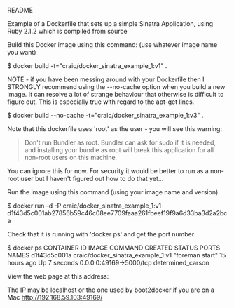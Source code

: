 README

Example of a Dockerfile that sets up a simple Sinatra Application, using Ruby 2.1.2 which is compiled from source


Build this Docker image using this command: (use whatever image name you want)

$ docker build -t="craic/docker_sinatra_example_1:v1" .

NOTE - if you have been messing around with your Dockerfile then I STRONGLY recommend
using the --no-cache option when you build a new image. It can resolve a lot of strange
behaviour that otherwise is difficult to figure out. This is especially true with regard to the apt-get lines.

$ docker build --no-cache -t="craic/docker_sinatra_example_1:v3" .

Note that this dockerfile uses 'root' as the user - you will see this warning:

> Don't run Bundler as root. Bundler can ask for sudo if it is needed, and
> installing your bundle as root will break this application for all non-root
> users on this machine.

You can ignore this for now. For security it would be better to run as a non-root user but I haven't figured out how to do that yet...


Run the image using this command (using your image name and version)

$ docker run -d -P craic/docker_sinatra_example_1:v1
d1f43d5c001ab27856b59c46c08ee7709faaa261fbeef19f9a6d33ba3d2a2bca

Check that it is running with 'docker ps' and get the port number

$ docker ps
CONTAINER ID        IMAGE                               COMMAND             CREATED             STATUS              PORTS                     NAMES
d1f43d5c001a        craic/docker_sinatra_example_1:v1   "foreman start"     15 hours ago        Up 7 seconds        0.0.0.0:49169->5000/tcp   determined_carson

View the web page at this address:

The IP may be localhost or the one used by boot2docker if you are on a Mac
http://192.168.59.103:49169/



